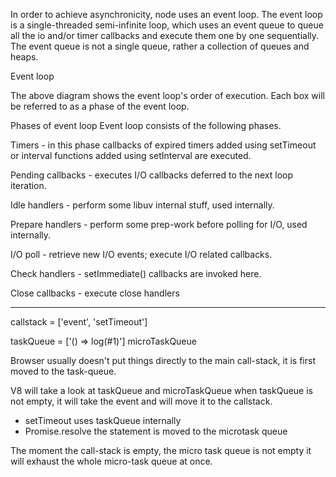 In order to achieve asynchronicity, node uses an event loop. The event loop is a single-threaded semi-infinite loop, which uses an event queue to queue all the io and/or timer callbacks and execute them one by one sequentially. The event queue is not a single queue, rather a collection of queues and heaps.

Event loop

The above diagram shows the event loop's order of execution. Each box will be referred to as a phase of the event loop.

Phases of event loop
Event loop consists of the following phases.

Timers - in this phase callbacks of expired timers added using setTimeout or interval functions added using setInterval are executed.

Pending callbacks - executes I/O callbacks deferred to the next loop iteration.

Idle handlers - perform some libuv internal stuff, used internally.

Prepare handlers - perform some prep-work before polling for I/O, used internally.

I/O poll - retrieve new I/O events; execute I/O related callbacks.

Check handlers - setImmediate() callbacks are invoked here.

Close callbacks - execute close handlers



----

callstack = ['event', 'setTimeout']

taskQueue = ['() => log(#1)']
microTaskQueue

Browser usually doesn't put things directly to the main call-stack, it is first moved to the task-queue.

V8 will take a look at taskQueue and microTaskQueue when taskQueue is not empty, it will take the event and will move it to the callstack.


* setTimeout uses taskQueue internally
* Promise.resolve the statement is moved to the microtask queue

The moment the call-stack is empty, the micro task queue is not empty it will exhaust the whole micro-task queue at once.